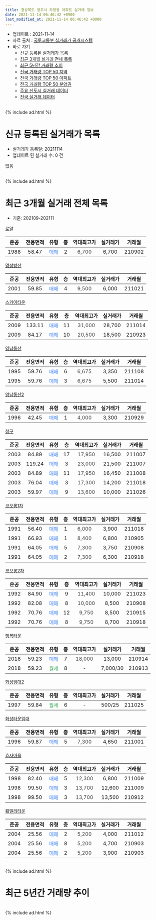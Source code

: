 ```yaml
---
title: 경상북도 영주시 하망동 아파트 실거래 정보
date: 2021-11-14 06:46:42 +0900
last_modified_at: 2021-11-14 06:46:42 +0900
---
```


* 업데이트 : 2021-11-14
* 자료 출처 : [국토교통부 실거래가 공개시스템](http://rt.molit.go.kr)
* 바로 가기
    * [신규 등록된 실거래가 목록](#신규-등록된-실거래가-목록)
    * [최근 3개월 실거래 전체 목록](#최근-3개월-실거래-전체-목록)
    * [최근 5년간 거래량 추이](#최근-5년간-거래량-추이)
    * [전국 거래량 TOP 50 지역](https://inasie.github.io/apt-trade-info/최근-3개월-전국에서-가장-거래가-많이-발생한-지역)
    * [전국 거래량 TOP 50 아파트](https://inasie.github.io/apt-trade-info/최근-3개월-전국에서-가장-거래가-많이-발생한-아파트)
    * [전국 거래량 TOP 50 분양권](https://inasie.github.io/apt-trade-info/최근-3개월-전국에서-가장-거래가-많이-발생한-분양권)
    * [주요 신도시 실거래 데이터](https://inasie.github.io/apt-trade-info/주요-신도시)
    * [전국 실거래 데이터](https://inasie.github.io/apt-trade-info/전국)
<br>
{% include ad.html %}
<br>

# 신규 등록된 실거래가 목록
* 실거래가 등록일: 20211114
* 업데이트 된 실거래 수: 0 건

없음

<br>
{% include ad.html %}
<br>

# 최근 3개월 실거래 전체 목록
* 기준: 202109-202111


[로얄](https://search.naver.com/search.naver?query=%EA%B2%BD%EC%83%81%EB%B6%81%EB%8F%84+%EC%98%81%EC%A3%BC%EC%8B%9C+%ED%95%98%EB%A7%9D%EB%8F%99+%EB%A1%9C%EC%96%84)

|준공|전용면적|유형|층|역대최고가|실거래가|거래월|
|:---:|:---:|:---:|:---:|:---:|:---:|:---:|
|1988|58.47|<span style="color:#4285f3">매매</span>|2|<span style="color:#444444">6,700</span>|6,700|210902|

[명성방산](https://search.naver.com/search.naver?query=%EA%B2%BD%EC%83%81%EB%B6%81%EB%8F%84+%EC%98%81%EC%A3%BC%EC%8B%9C+%ED%95%98%EB%A7%9D%EB%8F%99+%EB%AA%85%EC%84%B1%EB%B0%A9%EC%82%B0)

|준공|전용면적|유형|층|역대최고가|실거래가|거래월|
|:---:|:---:|:---:|:---:|:---:|:---:|:---:|
|2001|59.85|<span style="color:#4285f3">매매</span>|4|<span style="color:#444444">9,500</span>|6,000|211021|

[스카이타운](https://search.naver.com/search.naver?query=%EA%B2%BD%EC%83%81%EB%B6%81%EB%8F%84+%EC%98%81%EC%A3%BC%EC%8B%9C+%ED%95%98%EB%A7%9D%EB%8F%99+%EC%8A%A4%EC%B9%B4%EC%9D%B4%ED%83%80%EC%9A%B4)

|준공|전용면적|유형|층|역대최고가|실거래가|거래월|
|:---:|:---:|:---:|:---:|:---:|:---:|:---:|
|2009|133.11|<span style="color:#4285f3">매매</span>|11|<span style="color:#444444">31,000</span>|28,700|211014|
|2009|84.17|<span style="color:#4285f3">매매</span>|10|<span style="color:#444444">20,500</span>|18,500|210923|

[영남동산](https://search.naver.com/search.naver?query=%EA%B2%BD%EC%83%81%EB%B6%81%EB%8F%84+%EC%98%81%EC%A3%BC%EC%8B%9C+%ED%95%98%EB%A7%9D%EB%8F%99+%EC%98%81%EB%82%A8%EB%8F%99%EC%82%B0)

|준공|전용면적|유형|층|역대최고가|실거래가|거래월|
|:---:|:---:|:---:|:---:|:---:|:---:|:---:|
|1995|59.76|<span style="color:#4285f3">매매</span>|6|<span style="color:#444444">6,675</span>|3,350|211108|
|1995|59.76|<span style="color:#4285f3">매매</span>|3|<span style="color:#444444">6,675</span>|5,500|211014|

[영남동산2](https://search.naver.com/search.naver?query=%EA%B2%BD%EC%83%81%EB%B6%81%EB%8F%84+%EC%98%81%EC%A3%BC%EC%8B%9C+%ED%95%98%EB%A7%9D%EB%8F%99+%EC%98%81%EB%82%A8%EB%8F%99%EC%82%B02)

|준공|전용면적|유형|층|역대최고가|실거래가|거래월|
|:---:|:---:|:---:|:---:|:---:|:---:|:---:|
|1996|42.45|<span style="color:#4285f3">매매</span>|1|<span style="color:#444444">4,000</span>|3,300|210929|

[청구](https://search.naver.com/search.naver?query=%EA%B2%BD%EC%83%81%EB%B6%81%EB%8F%84+%EC%98%81%EC%A3%BC%EC%8B%9C+%ED%95%98%EB%A7%9D%EB%8F%99+%EC%B2%AD%EA%B5%AC)

|준공|전용면적|유형|층|역대최고가|실거래가|거래월|
|:---:|:---:|:---:|:---:|:---:|:---:|:---:|
|2003|84.89|<span style="color:#4285f3">매매</span>|17|<span style="color:#444444">17,950</span>|16,500|211007|
|2003|119.24|<span style="color:#4285f3">매매</span>|3|<span style="color:#444444">23,000</span>|21,500|211007|
|2003|84.89|<span style="color:#4285f3">매매</span>|11|<span style="color:#444444">17,950</span>|16,450|211008|
|2003|76.04|<span style="color:#4285f3">매매</span>|3|<span style="color:#444444">17,300</span>|14,200|211018|
|2003|59.97|<span style="color:#4285f3">매매</span>|9|<span style="color:#444444">13,600</span>|10,000|211026|

[코오롱1차](https://search.naver.com/search.naver?query=%EA%B2%BD%EC%83%81%EB%B6%81%EB%8F%84+%EC%98%81%EC%A3%BC%EC%8B%9C+%ED%95%98%EB%A7%9D%EB%8F%99+%EC%BD%94%EC%98%A4%EB%A1%B11%EC%B0%A8)

|준공|전용면적|유형|층|역대최고가|실거래가|거래월|
|:---:|:---:|:---:|:---:|:---:|:---:|:---:|
|1991|56.40|<span style="color:#4285f3">매매</span>|1|<span style="color:#444444">6,000</span>|3,900|211018|
|1991|66.93|<span style="color:#4285f3">매매</span>|1|<span style="color:#444444">8,400</span>|6,800|210905|
|1991|64.05|<span style="color:#4285f3">매매</span>|5|<span style="color:#444444">7,300</span>|3,750|210908|
|1991|64.05|<span style="color:#4285f3">매매</span>|2|<span style="color:#444444">7,300</span>|6,300|210918|

[코오롱2차](https://search.naver.com/search.naver?query=%EA%B2%BD%EC%83%81%EB%B6%81%EB%8F%84+%EC%98%81%EC%A3%BC%EC%8B%9C+%ED%95%98%EB%A7%9D%EB%8F%99+%EC%BD%94%EC%98%A4%EB%A1%B12%EC%B0%A8)

|준공|전용면적|유형|층|역대최고가|실거래가|거래월|
|:---:|:---:|:---:|:---:|:---:|:---:|:---:|
|1992|84.90|<span style="color:#4285f3">매매</span>|9|<span style="color:#444444">11,400</span>|10,000|211023|
|1992|82.08|<span style="color:#4285f3">매매</span>|8|<span style="color:#444444">10,000</span>|8,500|210908|
|1992|70.76|<span style="color:#4285f3">매매</span>|12|<span style="color:#444444">9,750</span>|8,500|210915|
|1992|70.76|<span style="color:#4285f3">매매</span>|8|<span style="color:#444444">9,750</span>|8,700|210918|

[행복타운](https://search.naver.com/search.naver?query=%EA%B2%BD%EC%83%81%EB%B6%81%EB%8F%84+%EC%98%81%EC%A3%BC%EC%8B%9C+%ED%95%98%EB%A7%9D%EB%8F%99+%ED%96%89%EB%B3%B5%ED%83%80%EC%9A%B4)

|준공|전용면적|유형|층|역대최고가|실거래가|거래월|
|:---:|:---:|:---:|:---:|:---:|:---:|:---:|
|2018|59.23|<span style="color:#4285f3">매매</span>|7|<span style="color:#444444">18,000</span>|13,000|210914|
|2018|59.23|<span style="color:#34a853">월세</span>|8|<span style="color:#444444">-</span>|7,000/30|210913|

[화성임대2](https://search.naver.com/search.naver?query=%EA%B2%BD%EC%83%81%EB%B6%81%EB%8F%84+%EC%98%81%EC%A3%BC%EC%8B%9C+%ED%95%98%EB%A7%9D%EB%8F%99+%ED%99%94%EC%84%B1%EC%9E%84%EB%8C%802)

|준공|전용면적|유형|층|역대최고가|실거래가|거래월|
|:---:|:---:|:---:|:---:|:---:|:---:|:---:|
|1997|59.84|<span style="color:#34a853">월세</span>|6|<span style="color:#444444">-</span>|500/25|211025|

[화성타운임대](https://search.naver.com/search.naver?query=%EA%B2%BD%EC%83%81%EB%B6%81%EB%8F%84+%EC%98%81%EC%A3%BC%EC%8B%9C+%ED%95%98%EB%A7%9D%EB%8F%99+%ED%99%94%EC%84%B1%ED%83%80%EC%9A%B4%EC%9E%84%EB%8C%80)

|준공|전용면적|유형|층|역대최고가|실거래가|거래월|
|:---:|:---:|:---:|:---:|:---:|:---:|:---:|
|1996|59.87|<span style="color:#4285f3">매매</span>|5|<span style="color:#444444">7,300</span>|4,650|211001|

[효자마을](https://search.naver.com/search.naver?query=%EA%B2%BD%EC%83%81%EB%B6%81%EB%8F%84+%EC%98%81%EC%A3%BC%EC%8B%9C+%ED%95%98%EB%A7%9D%EB%8F%99+%ED%9A%A8%EC%9E%90%EB%A7%88%EC%9D%84)

|준공|전용면적|유형|층|역대최고가|실거래가|거래월|
|:---:|:---:|:---:|:---:|:---:|:---:|:---:|
|1998|82.40|<span style="color:#4285f3">매매</span>|5|<span style="color:#444444">12,300</span>|6,800|211009|
|1998|99.50|<span style="color:#4285f3">매매</span>|3|<span style="color:#444444">13,700</span>|12,600|211009|
|1998|99.50|<span style="color:#4285f3">매매</span>|3|<span style="color:#444444">13,700</span>|13,500|210912|

[훼밀리타운](https://search.naver.com/search.naver?query=%EA%B2%BD%EC%83%81%EB%B6%81%EB%8F%84+%EC%98%81%EC%A3%BC%EC%8B%9C+%ED%95%98%EB%A7%9D%EB%8F%99+%ED%9B%BC%EB%B0%80%EB%A6%AC%ED%83%80%EC%9A%B4)

|준공|전용면적|유형|층|역대최고가|실거래가|거래월|
|:---:|:---:|:---:|:---:|:---:|:---:|:---:|
|2004|25.56|<span style="color:#4285f3">매매</span>|2|<span style="color:#444444">5,200</span>|4,000|211012|
|2004|25.56|<span style="color:#4285f3">매매</span>|8|<span style="color:#444444">5,200</span>|4,700|210903|
|2004|25.56|<span style="color:#4285f3">매매</span>|2|<span style="color:#444444">5,200</span>|3,900|210903|


<br>
{% include ad.html %}
<br>

# 최근 5년간 거래량 추이


<div style="width:100%;">
    <canvas id="deal_progress" height="200"></canvas>
</div>

<script>
new Chart(document.getElementById("deal_progress"), {
    type: 'line',
    data: {
        labels: ['201611','201612','201701','201702','201703','201704','201705','201706','201707','201708','201709','201710','201711','201712','201801','201802','201803','201804','201805','201806','201807','201808','201809','201810','201811','201812','201901','201902','201903','201904','201905','201906','201907','201908','201909','201910','201911','201912','202001','202002','202003','202004','202005','202006','202007','202008','202009','202010','202011','202012','202101','202102','202103','202104','202105','202106','202107','202108','202109','202110','202111'],
        datasets: [{
            label: '매매',
            pointRadius: 1,
            data: [6, 11, 6, 6, 5, 5, 5, 7, 2, 3, 6, 10, 7, 8, 9, 8, 5, 10, 13, 5, 8, 8, 9, 5, 4, 6, 13, 7, 4, 5, 9, 8, 5, 18, 8, 10, 11, 8, 8, 8, 11, 12, 6, 6, 7, 5, 10, 8, 5, 6, 7, 5, 14, 16, 24, 16, 6, 6, 13, 14, 1],
            borderColor: "rgba(255, 201, 14, 1)",
            backgroundColor: "rgba(255, 201, 14, 0.5)",
            fill: false,
            lineTension: 0
        },{
            label: '전월세',
            pointRadius: 1,
            data: [2, 3, 3, 4, 1, 4, 1, 3, 3, 2, 2, 0, 0, 1, 1, 2, 4, 0, 2, 1, 3, 2, 1, 0, 0, 0, 1, 2, 3, 1, 4, 1, 1, 2, 1, 2, 1, 0, 2, 4, 1, 1, 1, 0, 1, 2, 0, 2, 1, 0, 1, 1, 1, 2, 3, 4, 1, 1, 1, 1, 0],
            borderColor: "rgba(0, 141, 185, 1)",
            backgroundColor: "rgba(0, 141, 185, 0.5)",
            fill: false,
            lineTension: 0
        }
        ]
    },
    options: {
        responsive: true,
        title: {
            display: false
        },
        tooltips: {
            mode: 'index',
            intersect: false
        },
        hover: {
            mode: 'nearest',
            intersect: true
        },
        scales: {
            xAxes: [{
                display: true,
                scaleLabel: {
                    display: true,
                    labelString: '년/월'
                }
            }],
            yAxes: [{
                display: true,
                ticks: {
                    suggestedMin: 0,
                },
                scaleLabel: {
                    display: true,
                    labelString: '실거래 수'
                }
            }]
        }
    }
});

</script>


<br>
{% include ad.html %}
<br>

